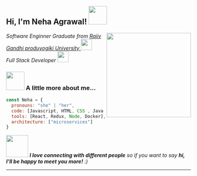 <!-- ### Hi there 👋 -->

<!--
**nehaagrawl/nehaagrawl** is a ✨ _special_ ✨ repository because its `README.md` (this file) appears on your GitHub profile.

Here are some ideas to get you started:

- 🔭 I’m currently working on ...
- 🌱 I’m currently learning ...
- 👯 I’m looking to collaborate on ...
- 🤔 I’m looking for help with ...
- 💬 Ask me about ...
- 📫 How to reach me: ...
- 😄 Pronouns: ...
- ⚡ Fun fact: ...
-->

<h2> Hi, I'm Neha Agrawal! <img src="https://media.giphy.com/media/cmxoQSPSRe0LYaMKjo/giphy.gif" width="50"></h2>
<img align='right' src="https://media.giphy.com/media/ieyl9zmCjO4b4t6qoY/giphy.gif" width="230">
<p><em>Software Enginner Graduate from  <a href="http://www.unb.br"> Rajiv Gandhi produyogiki University
</a><img src="https://media.giphy.com/media/fYSnHlufseco8Fh93Z/giphy.gif" width="30">
</br>Full Stack Developer <a href="https://www.thoughtworks.com"></a>
<img src="https://media.giphy.com/media/WUlplcMpOCEmTGBtBW/giphy.gif" width="30"> 
</em></p>



### <img src="https://media.giphy.com/media/VgCDAzcKvsR6OM0uWg/giphy.gif" width="50"> A little more about me...  

```javascript
const Neha = {
  pronouns: "she" | "her",
  code: [Javascript, HTML, CSS , Java , C , C++ ],
  tools: [React, Redux, Node, Docker],
  architecture: ["microservices"]
}
```

<img src="https://media.giphy.com/media/LnQjpWaON8nhr21vNW/giphy.gif" width="60"> <em><b>I love connecting with different people</b> so if you want to say <b>hi, I'll be happy to meet you more!</b> :)</em>

---
